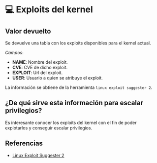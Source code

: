 # 💻 Exploits del kernel

## Valor devuelto
Se devuelve una tabla con los exploits disponibles para el kernel actual.

*Campos*:
- **NAME**: Nombre del exploit.
- **CVE**: CVE de dicho exploit.
- **EXPLOIT**: Url del exploit.
- **USER**: Usuario a quien se atribuye el exploit.

La información se obtiene de la herramienta `linux exploit suggester 2`.

## ¿De qué sirve esta información para escalar privilegios?
Es interesante conocer los exploits del kernel con el fin de poder explotarlos y conseguir escalar privilegios.

## Referencias
- [Linux Exploit Suggester 2](https://github.com/jondonas/linux-exploit-suggester-2)
